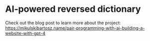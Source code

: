 # AI-powered reversed dictionary

Check out the blog post to learn more about the project: https://mikulskibartosz.name/pair-programming-with-ai-building-a-website-with-gpt-4